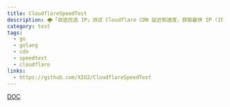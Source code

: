```yaml
---
title: CloudflareSpeedTest
description: 🌩「自选优选 IP」测试 Cloudflare CDN 延迟和速度，获取最快 IP (IPv4 / IPv6)！另外也支持其他 CDN / 网站 IP ~
category: test
tags:
  - go
  - golang
  - cdn
  - speedtest
  - cloudflare
links:
  - https://github.com/XIU2/CloudflareSpeedTest
---
```

[DOC](https://raw.githubusercontent.com/XIU2/CloudflareSpeedTest/master/README.md ':include')
